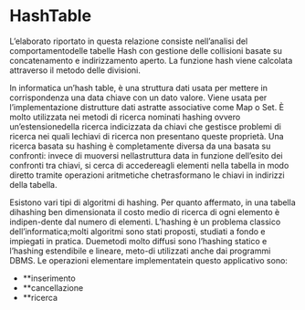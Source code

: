 # HashTable

L’elaborato riportato in questa relazione consiste nell’analisi del comportamentodelle tabelle Hash con gestione delle collisioni basate su concatenamento e indirizzamento aperto. La funzione hash viene calcolata attraverso il metodo delle divisioni.

In informatica un’hash table, è una struttura dati usata per mettere in corrispondenza una data chiave con un dato valore. Viene usata per l’implementazione distrutture dati astratte associative come Map o Set. È molto utilizzata nei metodi di ricerca nominati hashing ovvero un’estensionedella ricerca indicizzata da chiavi che gestisce problemi di ricerca nei quali lechiavi di ricerca non presentano queste proprietà. Una ricerca basata su hashing è completamente diversa da una basata su confronti: invece di muoversi nellastruttura data in funzione dell’esito dei confronti tra chiavi, si cerca di accedereagli elementi nella tabella in modo diretto tramite operazioni aritmetiche chetrasformano le chiavi in indirizzi della tabella.

Esistono vari tipi di algoritmi di hashing. Per quanto affermato, in una tabella dihashing ben dimensionata il costo medio di ricerca di ogni elemento è indipen-dente dal numero di elementi. L’hashing è un problema classico dell’informatica;molti algoritmi sono stati proposti, studiati a fondo e impiegati in pratica. Duemetodi molto diffusi sono l’hashing statico e l’hashing estendibile e lineare, meto-di utilizzati anche dai programmi DBMS. Le operazioni elementare implementatein questo applicativo sono:
- **inserimento
- **cancellazione 
- **ricerca
